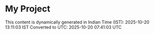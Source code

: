# My Project

This content is dynamically generated in Indian Time (IST): 2025-10-20 13:11:03 IST
Converted to UTC: 2025-10-20 07:41:03 UTC

